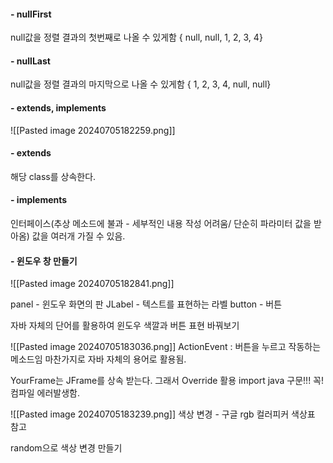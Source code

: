 
#### - nullFirst

null값을 정렬 결과의 첫번째로 나올 수 있게함
{ null, null, 1, 2, 3, 4}
#### - nullLast

null값을 정렬 결과의 마지막으로 나올 수 있게함
{ 1, 2, 3, 4,  null, null}


#### - extends, implements
![[Pasted image 20240705182259.png]]
#### - extends

해당 class를 상속한다.


#### - implements

인터페이스(추상 메소드에 불과 - 세부적인 내용 작성 어려움/ 단순히 파라미터 값을 받아옴) 
값을 여러개 가질 수 있음.


#### - 윈도우 창 만들기 
![[Pasted image 20240705182841.png]]

panel - 윈도우 화면의 판
JLabel - 텍스트를 표현하는 라벨
button - 버튼

자바 자체의 단어를 활용하여 윈도우 색깔과 버튼 표현 바꿔보기

![[Pasted image 20240705183036.png]]
ActionEvent : 버튼을 누르고 작동하는 메소드임
마찬가지로 자바 자체의 용어로 활용됨.

YourFrame는 JFrame를 상속 받는다.
그래서 Override 활용
import java 구문!!! 꼭! 컴파일 에러발생함.



![[Pasted image 20240705183239.png]]
색상 변경 - 구글 rgb 컬러피커 색상표 참고

random으로 색상 변경 만들기